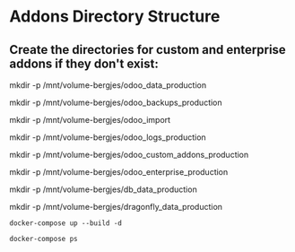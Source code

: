 # Addons Directory Structure

## Create the directories for custom and enterprise addons if they don't exist:

mkdir -p /mnt/volume-bergjes/odoo_data_production

mkdir -p /mnt/volume-bergjes/odoo_backups_production

mkdir -p /mnt/volume-bergjes/odoo_import

mkdir -p /mnt/volume-bergjes/odoo_logs_production

mkdir -p /mnt/volume-bergjes/odoo_custom_addons_production

mkdir -p /mnt/volume-bergjes/odoo_enterprise_production

mkdir -p /mnt/volume-bergjes/db_data_production

mkdir -p /mnt/volume-bergjes/dragonfly_data_production

`docker-compose up --build -d`

`docker-compose ps`


